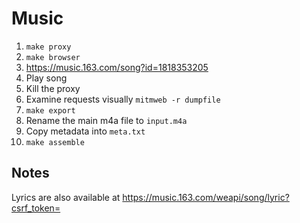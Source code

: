 # Music

1. `make proxy`
1. `make browser`
1. https://music.163.com/song?id=1818353205
1. Play song
1. Kill the proxy
1. Examine requests visually `mitmweb -r dumpfile`
1. `make export`
1. Rename the main m4a file to `input.m4a`
1. Copy metadata into `meta.txt`
1. `make assemble`

## Notes

Lyrics are also available at https://music.163.com/weapi/song/lyric?csrf_token=
